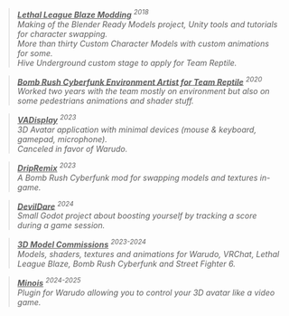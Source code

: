 <i>

> <ins>**Lethal League Blaze Modding**</ins> <sup>2018</sup> <br>
> Making of the Blender Ready Models project, Unity tools and tutorials for character swapping.<br>
> More than thirty Custom Character Models with custom animations for some.<br>
> Hive Underground custom stage to apply for Team Reptile.

> <ins>**Bomb Rush Cyberfunk Environment Artist for Team Reptile**</ins> <sup>2020</sup> <br>
> Worked two years with the team mostly on environment but also on some pedestrians animations and shader stuff.

> <ins>**VADisplay**</ins> <sup>2023</sup> <br>
> 3D Avatar application with minimal devices (mouse & keyboard, gamepad, microphone).<br>
> Canceled in favor of Warudo.

> <ins>**DripRemix**</ins> <sup>2023</sup> <br>
> A Bomb Rush Cyberfunk mod for swapping models and textures in-game.

> <ins>**DevilDare**</ins> <sup>2024</sup> <br>
> Small Godot project about boosting yourself by tracking a score during a game session.

> <ins>**3D Model Commissions**</ins> <sup>2023-2024</sup> <br>
> Models, shaders, textures and animations for Warudo, VRChat, Lethal League Blaze, Bomb Rush Cyberfunk and Street Fighter 6.

> <ins>**Minois**</ins> <sup>2024-2025</sup> <br>
> Plugin for Warudo allowing you to control your 3D avatar like a video game.

</i>
